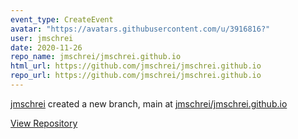 ```yaml
---
event_type: CreateEvent
avatar: "https://avatars.githubusercontent.com/u/3916816?"
user: jmschrei
date: 2020-11-26
repo_name: jmschrei/jmschrei.github.io
html_url: https://github.com/jmschrei/jmschrei.github.io
repo_url: https://github.com/jmschrei/jmschrei.github.io
---
```


<a href='https://github.com/jmschrei' target='_blank'>jmschrei</a> created a new branch, main at <a href='https://github.com/jmschrei/jmschrei.github.io' target='_blank'>jmschrei/jmschrei.github.io</a>

<a href='https://github.com/jmschrei/jmschrei.github.io' target='_blank'>View Repository</a>